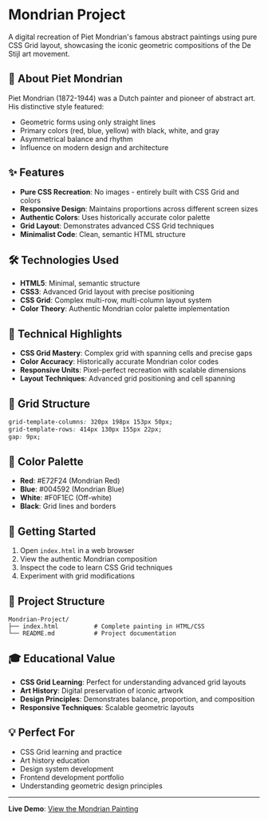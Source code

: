 # Mondrian Project

A digital recreation of Piet Mondrian's famous abstract paintings using pure CSS Grid layout, showcasing the iconic geometric compositions of the De Stijl art movement.

## 🎨 About Piet Mondrian

Piet Mondrian (1872-1944) was a Dutch painter and pioneer of abstract art. His distinctive style featured:
- Geometric forms using only straight lines
- Primary colors (red, blue, yellow) with black, white, and gray
- Asymmetrical balance and rhythm
- Influence on modern design and architecture

## ✨ Features

- **Pure CSS Recreation**: No images - entirely built with CSS Grid and colors
- **Responsive Design**: Maintains proportions across different screen sizes
- **Authentic Colors**: Uses historically accurate color palette
- **Grid Layout**: Demonstrates advanced CSS Grid techniques
- **Minimalist Code**: Clean, semantic HTML structure

## 🛠️ Technologies Used

- **HTML5**: Minimal, semantic structure
- **CSS3**: Advanced Grid layout with precise positioning
- **CSS Grid**: Complex multi-row, multi-column layout system
- **Color Theory**: Authentic Mondrian color palette implementation

## 🎯 Technical Highlights

- **CSS Grid Mastery**: Complex grid with spanning cells and precise gaps
- **Color Accuracy**: Historically accurate Mondrian color codes
- **Responsive Units**: Pixel-perfect recreation with scalable dimensions
- **Layout Techniques**: Advanced grid positioning and cell spanning

## 📐 Grid Structure

```css
grid-template-columns: 320px 198px 153px 50px;
grid-template-rows: 414px 130px 155px 22px;
gap: 9px;
```

## 🎨 Color Palette

- **Red**: #E72F24 (Mondrian Red)
- **Blue**: #004592 (Mondrian Blue)
- **White**: #F0F1EC (Off-white)
- **Black**: Grid lines and borders

## 🚀 Getting Started

1. Open `index.html` in a web browser
2. View the authentic Mondrian composition
3. Inspect the code to learn CSS Grid techniques
4. Experiment with grid modifications

## 📁 Project Structure

```
Mondrian-Project/
├── index.html          # Complete painting in HTML/CSS
└── README.md           # Project documentation
```

## 🎓 Educational Value

- **CSS Grid Learning**: Perfect for understanding advanced grid layouts
- **Art History**: Digital preservation of iconic artwork
- **Design Principles**: Demonstrates balance, proportion, and composition
- **Responsive Techniques**: Scalable geometric layouts

## 💡 Perfect For

- CSS Grid learning and practice
- Art history education
- Design system development
- Frontend development portfolio
- Understanding geometric design principles

---

**Live Demo**: [View the Mondrian Painting](https://singh-odyssey.github.io/web-development/Mondrian-Project/)
